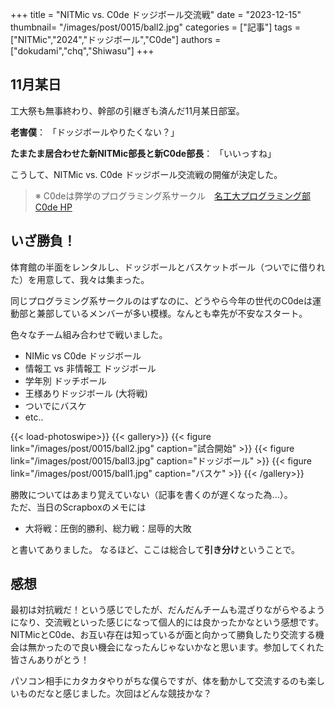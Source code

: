 +++
title = "NITMic vs. C0de ドッジボール交流戦"
date = "2023-12-15"
thumbnail= "/images/post/0015/ball2.jpg"
categories = ["記事"]
tags = ["NITMic","2024","ドッジボール","C0de"]
authors = ["dokudami","chq","Shiwasu"]
+++

## 11月某日

工大祭も無事終わり、幹部の引継ぎも済んだ11月某日部室。

**老害僕**：
「ドッジボールやりたくない？」

**たまたま居合わせた新NITMic部長と新C0de部長**：
「いいっすね」

こうして、NITMic vs. C0de ドッジボール交流戦の開催が決定した。

> ※ C0deは弊学のプログラミング系サークル　[名工大プログラミング部C0de HP](https://c0de-web.club.nitech.ac.jp/)

## いざ勝負！

体育館の半面をレンタルし、ドッジボールとバスケットボール（ついでに借りれた）を用意して、我々は集まった。

同じプログラミング系サークルのはずなのに、どうやら今年の世代のC0deは運動部と兼部しているメンバーが多い模様。なんとも幸先が不安なスタート。

色々なチーム組み合わせで戦いました。

- NIMic vs C0de ドッジボール
- 情報工 vs 非情報工 ドッジボール
- 学年別 ドッチボール
- 王様ありドッジボール (大将戦)
- ついでにバスケ
- etc..

{{< load-photoswipe>}}
{{< gallery>}}
    {{< figure link="/images/post/0015/ball2.jpg" caption="試合開始" >}}
    {{< figure link="/images/post/0015/ball3.jpg" caption="ドッジボール" >}}
    {{< figure link="/images/post/0015/ball1.jpg" caption="バスケ" >}}
{{< /gallery>}}


勝敗についてはあまり覚えていない（記事を書くのが遅くなった為...）。  
ただ、当日のScrapboxのメモには

- 大将戦：圧倒的勝利、総力戦：屈辱的大敗

と書いてありました。
なるほど、ここは総合して**引き分け**ということで。

## 感想

最初は対抗戦だ！という感じでしたが、だんだんチームも混ざりながらやるようになり、交流戦といった感じになって個人的には良かったかなという感想です。
NITMicとC0de、お互い存在は知っているが面と向かって勝負したり交流する機会は無かったので良い機会になったんじゃないかなと思います。参加してくれた皆さんありがとう！

パソコン相手にカタカタやりがちな僕らですが、体を動かして交流するのも楽しいものだなと感じました。次回はどんな競技かな？
